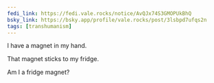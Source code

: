 ```yaml
---
fedi_link: https://fedi.vale.rocks/notice/AvQJx74S3GMOPUkBhQ
bsky_link: https://bsky.app/profile/vale.rocks/post/3lsbpd7ufqs2n
tags: [transhumanism]
---
```


I have a magnet in my hand.

That magnet sticks to my fridge.

Am I a fridge magnet?
